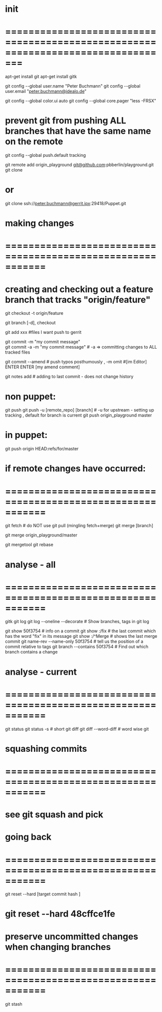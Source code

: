 # init
# =================================================================================
apt-get install git
apt-get install gitk

git config --global user.name  "Peter Buchmann"
git config --global user.email "peter.buchmann@idealo.de"

git config --global color.ui auto
git config --global core.pager "less -FRSX"


# prevent git from pushing ALL branches that have the same name on the remote
git config --global push.default tracking  


git remote add origin_playground git@github.com:pbberlin/playground.git
git clone

# or
git clone ssh://peter.buchmann@gerrit.ipx:29418/Puppet.git


# making changes
# ===========================================================

# creating and checking out a feature branch that tracks "origin/feature"
git checkout -t origin/feature



git branch [-d], checkout


git add xxx                            #files I want push to gerrit

git commit    -m "my commit message"   
git commit -a -m "my commit message"   # -a => committing changes to ALL tracked files


git commit  --amend			# push typos posthumously , -m omit
#[im Editor]
  <last change ID from http gerrit> ENTER ENTER [my amend comment]

git notes add   # adding to last commit - does not change history



# non puppet: 
git push
git push -u [remote_repo]            [branch]  # -u for upstream - setting up tracking , default for branch is current
git push    origin_playground         master


# in puppet: 
git push    origin        HEAD:refs/for/master

# if remote changes have occurred:
# ===========================================================
git fetch        # do NOT use git pull (mingling fetch+merge)
git merge [branch]

git merge origin_playground/master


git mergetool
git rebase







# analyse - all
# ===========================================================
gitk
git log
git log --oneline --decorate       #  Show branches, tags in git log

git show 50f3754                   #  info on a commit
git show :/fix                     #  the last commit which has the word "fix" in its message
git show :/^Merge                  #  shows the last merge commit
git name-rev --name-only 50f3754   #  tell us the position of a commit relative to tags
git branch   --contains 50f3754    #  Find out which branch contains a change


# analyse - current
# ===========================================================
git status
git status -s                  # short
git diff 
git diff --word-diff           # word wise git



# squashing commits
# ===========================================================
# see git squash and pick


# going back
# ===========================================================
git reset --hard [target commit hash ] 
# git reset --hard 48cffce1fe


# preserve uncommitted changes when changing branches
# ===========================================================
git stash

